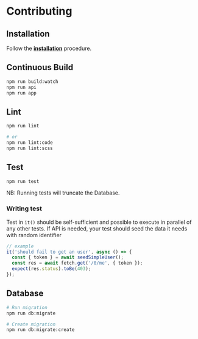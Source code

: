 # Contributing

## Installation

Follow the **[installation](./installation.md)** procedure.

## Continuous Build

```sh
npm run build:watch
npm run api
npm run app
```

## Lint

```sh
npm run lint

# or
npm run lint:code
npm run lint:scss
```

## Test

```sh
npm run test
```

NB: Running tests will truncate the Database.

### Writing test

Test in `it()` should be self-sufficient and possible to execute in parallel of any other tests.
If API is needed, your test should seed the data it needs with random identifier

```ts
// example
it('should fail to get an user', async () => {
  const { token } = await seedSimpleUser();
  const res = await fetch.get('/0/me', { token });
  expect(res.status).toBe(403);
});
```

## Database

```sh
# Run migration
npm run db:migrate

# Create migration
npm run db:migrate:create
```
